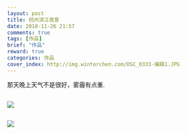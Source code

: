 ```yaml
---
layout: post
title: 杭州滨江夜景
date: 2018-11-26 21:57
comments: true
tags: [作品]
brief: "作品"
reward: true
categories: 作品
cover_index: http://img.winterchen.com/DSC_0333-编辑1.JPG
---
```


那天晚上天气不是很好，雾霾有点重.

![](http://img.winterchen.com/DSC_0333-编辑.JPG)
---

![](http://img.winterchen.com/DSC_0330.JPG)
---

